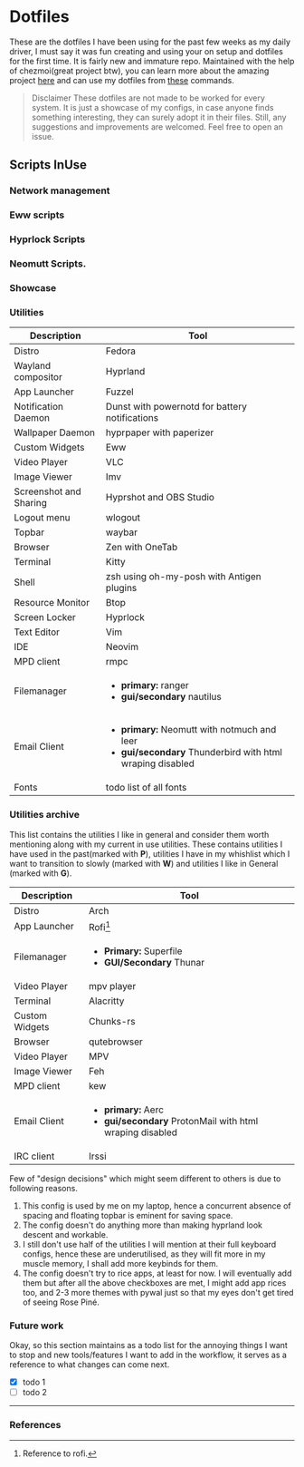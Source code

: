 # Dotfiles

These are the dotfiles I have been using for the past few weeks as my daily driver, I must say it was fun
creating and using your on setup and dotfiles for the first time. It is fairly new and
immature repo. Maintained with the help of chezmoi(great project btw), you can learn more about the amazing
project [here](https://www.chezmoi.io) and can use my dotfiles from [these](https://www.chezmoi.io/user-guide/daily-operations/#install-chezmoi-and-your-dotfiles-on-a-new-machine-with-a-single-command) commands.

> Disclaimer
These dotfiles are not made to be worked for every system. It is just a showcase of my configs, in case
anyone finds something interesting, they can surely adopt it in their files. Still, any suggestions and
improvements are welcomed. Feel free to open an issue.


## Scripts InUse

### Network management
### Eww scripts
### Hyprlock Scripts
### Neomutt Scripts.

### Showcase

### Utilities

| Description   | Tool          |
| ------------- | ------------- |
| Distro        | Fedora        |
| Wayland compositor  |   Hyprland |
| App Launcher | Fuzzel |
| Notification Daemon| Dunst with powernotd for battery notifications|
| Wallpaper Daemon | hyprpaper with paperizer |
| Custom Widgets | Eww |
| Video Player| VLC |
| Image Viewer | Imv |
| Screenshot and Sharing | Hyprshot and OBS Studio|
| Logout menu | wlogout |
| Topbar | waybar |
|Browser | Zen with OneTab|
|Terminal | Kitty|
| Shell | zsh using oh-my-posh with Antigen plugins|
| Resource Monitor| Btop|
| Screen Locker | Hyprlock |
|Text Editor | Vim |
|IDE| Neovim |
|MPD client| rmpc |
| Filemanager | <ul><li><b>primary:</b> ranger </li><li><b>gui/secondary</b> nautilus </li></ul> |
|Email Client | <ul><li><b>primary:</b> Neomutt with notmuch and leer </li><li><b>gui/secondary</b> Thunderbird with html wraping disabled </li></ul> |
| Fonts | todo list of all fonts |

### Utilities archive

This list contains the utilities I like in general and consider them worth
mentioning along with my current in use utilities. These contains utilities
I have used in the past(marked with **P**), utilities I
have in my whishlist which I want to transition to slowly (marked with **W**) and 
utilities I like in General (marked with **G**).

| Description | Tool |
| ------------- | ------------- |
| Distro        | Arch |
| App Launcher | Rofi[^1]|
| Filemanager | <ul><li><b>Primary:</b> Superfile </li><li><b>GUI/Secondary</b> Thunar </li></ul>
| Video Player| mpv player |
|Terminal | Alacritty|
| Custom Widgets | Chunks-rs |
|Browser | qutebrowser|
| Video Player| MPV |
| Image Viewer | Feh |
|MPD client| kew |
|Email Client | <ul><li><b>primary:</b> Aerc</li><li><b>gui/secondary</b> ProtonMail with html wraping disabled </li></ul> |
| IRC client | Irssi |


Few of "design decisions" which might seem different to others is due to following reasons.
1. This config is used by me on my laptop, hence a concurrent absence of spacing and floating
topbar is eminent for saving space.
2. The config doesn't do anything more than making hyprland look descent and workable.
3. I still don't use half of the utilities I will mention at their full keyboard configs, hence these
are underutilised, as they will fit more in my muscle memory, I shall add more keybinds for them.
4. The config doesn't try to rice apps, at least for now. I will eventually add them but after all the
above checkboxes are met, I might add app rices too, and 2-3 more themes with pywal just so that my eyes
don't get tired of seeing Rose Piné.

### Future work

Okay, so this section maintains as a todo list for the annoying things I want to stop and new tools/features
I want to add in the workflow, it serves as a reference to what changes can come next.

- [x] todo 1
- [ ] todo 2

---
### References

[^1]: Reference to rofi.
